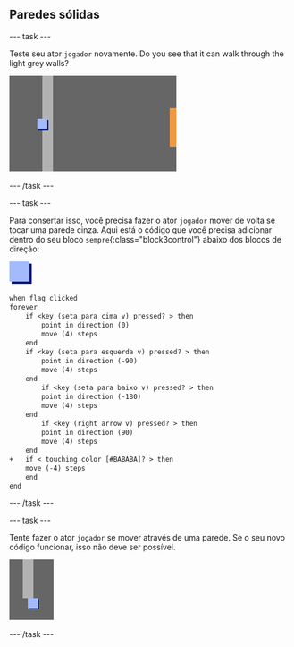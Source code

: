 ## Paredes sólidas

--- task ---

Teste seu ator `jogador` novamente. Do you see that it can walk through the light grey walls?

![captura de tela](images/world-walls.png)

--- /task ---

--- task ---

Para consertar isso, você precisa fazer o ator `jogador` mover de volta se tocar uma parede cinza. Aqui está o código que você precisa adicionar dentro do seu bloco `sempre`{:class="block3control"} abaixo dos blocos de direção:

![jogador](images/player.png)

```blocks3
when flag clicked
forever
	if <key (seta para cima v) pressed? > then
		point in direction (0)
		move (4) steps
	end
	if <key (seta para esquerda v) pressed? > then
		point in direction (-90)
		move (4) steps
	end
		if <key (seta para baixo v) pressed? > then
		point in direction (-180)
		move (4) steps
	end
		if <key (right arrow v) pressed? > then
		point in direction (90)
		move (4) steps
	end
+	if < touching color [#BABABA]? > then
	move (-4) steps
	end
end
```

--- /task ---

--- task ---

Tente fazer o ator `jogador` se mover através de uma parede. Se o seu novo código funcionar, isso não deve ser possível.

![captura de tela](images/world-walls-test.png)

--- /task ---